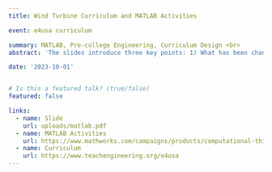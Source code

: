 ```yaml
---
title: Wind Turbine Curriculum and MATLAB Activities

event: e4usa curriculum

summary: MATLAB, Pre-college Engineering, Curriculum Design <br>
abstract: 'The slides introduce three key points: 1) What has been changed from Water Filter to Wind Turbine? 2) What do the new MATLAB activities look like? 3) Are there any notes for the new activities?'

date: '2023-10-01'


# Is this a featured talk? (true/false)
featured: false

links:
  - name: Slide
    url: uploads/matlab.pdf
  - name: MATLAB Activities
    url: https://www.mathworks.com/campaigns/products/computational-thinking-examples.html#
  - name: Curriculum
    url: https://www.teachengineering.org/e4usa
---
```

